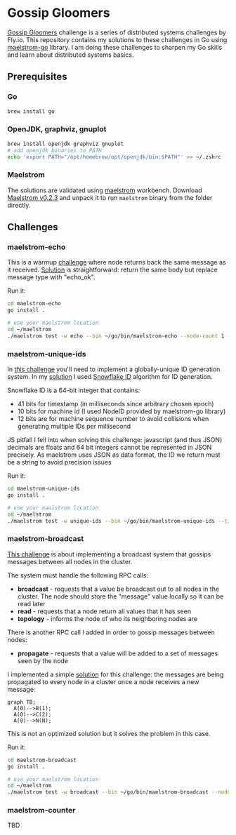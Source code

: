 # Gossip Gloomers

[Gossip Gloomers](https://fly.io/dist-sys/) challenge is a series of distributed systems challenges by Fly.io.
This repository contains my solutions to these challenges in Go using [maelstrom-go](https://github.com/jepsen-io/maelstrom/blob/main/demo/go/node.go) library.
I am doing these challenges to sharpen my Go skills and learn about distributed systems basics.

## Prerequisites

### Go

```bash
brew install go
```

### OpenJDK, graphviz, gnuplot

```bash
brew install openjdk graphviz gnuplot
# add openjdk binaries to PATH
echo 'export PATH="/opt/homebrew/opt/openjdk/bin:$PATH"' >> ~/.zshrc
```

### Maelstrom

The solutions are validated using [maelstrom](https://github.com/jepsen-io/maelstrom) workbench.
Download [Maelstrom v0.2.3](https://github.com/jepsen-io/maelstrom/releases/tag/v0.2.3) and unpack it to run `maelstrom`
binary from the folder directly.

## Challenges

### maelstrom-echo

This is a warmup [challenge](https://fly.io/dist-sys/1/) where node returns back the same message as it received.
[Solution](https://github.com/anmarchenko/gossip-gloomers/blob/370f569235aed2b95992185ee9e0bebb07ae1548/maelstrom-echo/main.go) is straightforward: return the same body but replace message type with "echo_ok".

Run it:

```bash
cd maelstrom-echo
go install .

# use your maelstrom location
cd ~/maelstrom
./maelstrom test -w echo --bin ~/go/bin/maelstrom-echo --node-count 1 --time-limit 10
```

### maelstrom-unique-ids

In [this challenge](https://fly.io/dist-sys/2/) you'll need to implement a globally-unique ID generation system.
In my [solution](https://github.com/anmarchenko/gossip-gloomers/blob/370f569235aed2b95992185ee9e0bebb07ae1548/maelstrom-unique-ids/main.go) I used [Snowflake ID](https://en.wikipedia.org/wiki/Snowflake_ID) algorithm for ID generation.

Snowflake ID is a 64-bit integer that contains:

- 41 bits for timestamp (in milliseconds since arbitrary chosen epoch)
- 10 bits for machine id (I used NodeID provided by maelstrom-go library)
- 12 bits are for machine sequence number to avoid collisions when generating multiple IDs per millisecond

JS pitfall I fell into when solving this challenge: javascript (and thus JSON) decimals are floats and 64 bit integers cannot be represented in JSON precisely. As maelstrom uses JSON as data format, the ID we return must be a string to avoid precision issues

Run it:

```bash
cd maelstrom-unique-ids
go install .

# use your maelstrom location
cd ~/maelstrom
./maelstrom test -w unique-ids --bin ~/go/bin/maelstrom-unique-ids --time-limit 30 --rate 1000 --node-count 3 --availability total --nemesis partition
```

### maelstrom-broadcast

[This challenge](https://fly.io/dist-sys/3a/) is about implementing a broadcast system that gossips messages between all nodes in the cluster.

The system must handle the following RPC calls:

- **broadcast** - requests that a value be broadcast out to all nodes in the cluster. The node should store the "message" value locally so it can be read later
- **read** - requests that a node return all values that it has seen
- **topology** - informs the node of who its neighboring nodes are

There is another RPC call I added in order to gossip messages between nodes:

- **propagate** - requests that a value will be added to a set of messages seen by the node

I implemented a simple [solution](https://github.com/anmarchenko/gossip-gloomers/blob/be07dd76ed4205c30667b27c08bc8ed546f030a9/maelstrom-broadcast/main.go) for this challenge: the messages are being propagated to every node in a cluster once a node receives a new message:

```mermaid
graph TB;
  A(0)-->B(1);
  A(0)-->C(2);
  A(0)-->N(N);
```

This is not an optimized solution but it solves the problem in this case.

Run it:

```bash
cd maelstrom-broadcast
go install .

# use your maelstrom location
cd ~/maelstrom
./maelstrom test -w broadcast --bin ~/go/bin/maelstrom-broadcast --node-count 5 --time-limit 20 --rate 10
```

### maelstrom-counter

TBD
